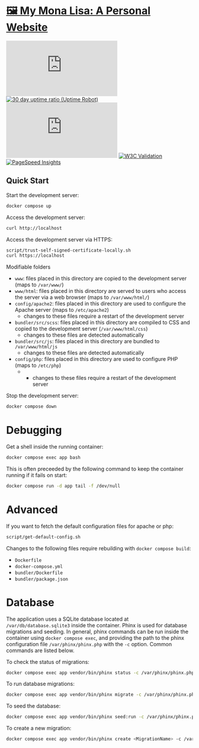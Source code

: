 # [🖼 My Mona Lisa: A Personal Website](https://rmsy.me) 
[![Mozilla HTTP Observatory Grade](https://img.shields.io/mozilla-observatory/grade-score/rmsy.me?publish)](https://observatory.mozilla.org/analyze/rmsy.me) [![30 day uptime ratio (Uptime Robot)](https://img.shields.io/uptimerobot/ratio/30/m784796051-da0b2757e43473b1f9d676b0)](https://stats.uptimerobot.com/KjJ317wYaG) [![Docker image size](https://img.shields.io/docker/image-size/relnaggar/rmsy.me)](https://hub.docker.com/r/relnaggar/rmsy.me) [![W3C Validation](https://img.shields.io/w3c-validation/html?targetUrl=https%3A%2F%2Frmsy.me)](https://validator.nu/?doc=https%3A%2F%2Frmsy.me) [![PageSpeed Insights](https://img.shields.io/badge/pagespeed_insights-99_100_100_100-43cc11
)](https://pagespeed.web.dev/analysis/https-rmsy-me/xz200iqpci?form_factor=desktop)

## Quick Start

Start the development server:

```bash
docker compose up
```

Access the development server:

```bash
curl http://localhost
```

Access the development server via HTTPS:

```bash
script/trust-self-signed-certificate-locally.sh
curl https://localhost
```

Modifiable folders
* `www`: files placed in this directory are copied to the development server (maps to `/var/www/`)
* `www/html`: files placed in this directory are served to users who access the server via a web browser (maps to `/var/www/html/`)
* `config/apache2`: files placed in this directory are used to configure the Apache server (maps to `/etc/apache2`)
    * changes to these files require a restart of the development server
* `bundler/src/scss`: files placed in this directory are compiled to CSS and copied to the development server (`/var/www/html/css`)
    * changes to these files are detected automatically
* `bundler/src/js`: files placed in this directory are bundled to `/var/www/html/js`
    * changes to these files are detected automatically
* `config/php`: files placed in this directory are used to configure PHP (maps to `/etc/php`)
  * * changes to these files require a restart of the development server

Stop the development server:

```bash
docker compose down
```

# Debugging

Get a shell inside the running container:

```bash
docker compose exec app bash
```

This is often preceeded by the following command to keep the container running if it fails on start:

```bash
docker compose run -d app tail -f /dev/null
```

# Advanced

If you want to fetch the default configuration files for apache or php:

```bash
script/get-default-config.sh
```

Changes to the following files require rebuilding with `docker compose build`:
* `Dockerfile`
* `docker-compose.yml`
* `bundler/Dockerfile`
* `bundler/package.json`

# Database

The application uses a SQLite database located at `/var/db/database.sqlite3`
inside the container. Phinx is used for database migrations and seeding. In
general, phinx commands can be run inside the container using
`docker compose exec`, and providing the path to the phinx configuration file
`/var/phinx/phinx.php` with the `-c` option. Common commands are listed below.

To check the status of migrations:

```bash
docker compose exec app vendor/bin/phinx status -c /var/phinx/phinx.php
```

To run database migrations:

```bash
docker compose exec app vendor/bin/phinx migrate -c /var/phinx/phinx.php
```

To seed the database:

```bash
docker compose exec app vendor/bin/phinx seed:run -c /var/phinx/phinx.php
```

To create a new migration:

```bash
docker compose exec app vendor/bin/phinx create <MigrationName> -c /var/phinx/phinx.php
```
